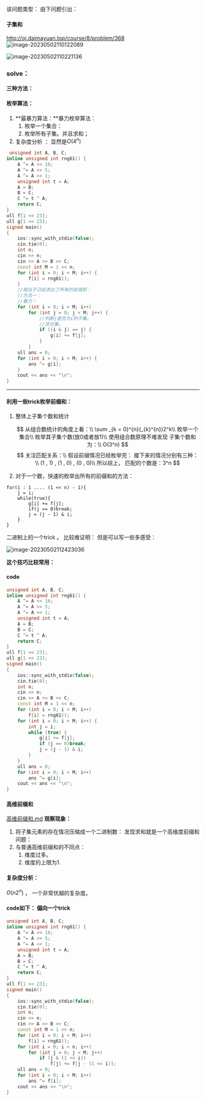 

该问题类型： 由下问题引出：

####  子集和

http://oj.daimayuan.top/course/8/problem/368
![image-20230502110122089](image-20230502110122089.png)



![image-20230502110221136](image-20230502110221136.png)



### solve：

**三种方法：**

#### 枚举算法：

1. **最暴力算法：**暴力枚举算法：
   1. 枚举一个集合：
   2. 枚举所有子集。并且求和；
2. 复杂度分析 ： 显然是$O(4^n)$

```cpp
 unsigned int A, B, C;
inline unsigned int rng61() {
	A ^= A << 16;
	A ^= A >> 5;
	A ^= A << 1;
	unsigned int t = A;
	A = B;
	B = C;
	C ^= t ^ A;
	return C;
}
ull f[1 << 23];
ull g[1 << 23];
signed main()
{
	ios::sync_with_stdio(false);
	cin.tie(0);
	int n;
	cin >> n;
	cin >> A >> B >> C;
	const int M = 1 << n;
	for (int i = 0; i < M; i++) {
		f[i] = rng61();
	}
	//相当于已经求出了所有的前缀和：
	//方法一：
	//暴力：
	for (int i = 0; i < M; i++)
		for (int j = 0; j < M; j++) {
			//判断j是否为i的子集。
			//求交集。
			if ((i & j) == j) {
				g[i] += f[j];
			}
		}
	ull ans = 0;
	for (int i = 0; i < M; i++) {
		ans ^= g[i];
	}
	cout << ans << "\n";
}
```

----

#### 利用一些trick枚举前缀和：

1. 整体上子集个数和统计

   $$
   从组合数统计的角度上看：\\
      \sum _{k = 0}^{n}(_{k}^{n})2^k\\
      枚举一个集合\\
      枚举其子集个数(放0或者放1)\\
      使用组合数原理不难发现 子集个数和为：\\
      O(3^n)
   $$
   $$
   关注匹配关系：\\
   假设前缀情况已经枚举完： 接下来的情况分别有三种：\\
   (1 , 1) , (1 , 0) , (0 , 0)\\
   所以综上， 匹配的个数是：3^n
   $$

2. 对于一个数，快速的枚举出所有的前缀和的方法：

```
for(i : 1 .... (1 << n) - 1){
    j = i;
    while(true){
        g[i] += f[j];
        if(j == 0)break;
        j = (j - 1) & i;
    }
}
```

二进制上的一个trick 。 比较难证明： 但是可以写一些多感受：

![image-20230502112423036](image-20230502112423036.png)



**这个技巧比较常用：**

#### code

```cpp
unsigned int A, B, C;
inline unsigned int rng61() {
	A ^= A << 16;
	A ^= A >> 5;
	A ^= A << 1;
	unsigned int t = A;
	A = B;
	B = C;
	C ^= t ^ A;
	return C;
}
ull f[1 << 23];
ull g[1 << 23];
signed main()
{
	ios::sync_with_stdio(false);
	cin.tie(0);
	int n;
	cin >> n;
	cin >> A >> B >> C;
	const int M = 1 << n;
	for (int i = 0; i < M; i++)
		f[i] = rng61();
	for (int i = 0; i < M; i++) {
		int j = i;
		while (true) {
			g[i] += f[j];
			if (j == 0)break;
			j = (j - 1) & i;
		}
	}
	ull ans = 0;
	for (int i = 0; i < M; i++)
		ans ^= g[i];
	cout << ans << "\n";
}
```
#### 高维前缀和

 [高维前缀和.md](..\..\..\基础算法设计思想\前缀和\高维前缀和.md) 
**观察现象：**

1. 将子集元素的存在情况压缩成一个二进制数： 发现求和就是一个高维度前缀和问题：
2. 与普通高维前缀和的不同点： 
   1. 维度过多。
   2. 维度的上限为1.

#### 复杂度分析：

$O(n2^n)$  ， 一个非常优越的复杂度。

#### code如下： 偏向一个trick

```cpp
unsigned int A, B, C;
inline unsigned int rng61() {
	A ^= A << 16;
	A ^= A >> 5;
	A ^= A << 1;
	unsigned int t = A;
	A = B;
	B = C;
	C ^= t ^ A;
	return C;
}
ull f[1 << 23];
signed main()
{
	ios::sync_with_stdio(false);
	cin.tie(0);
	int n;
	cin >> n;
	cin >> A >> B >> C;
	const int M = 1 << n;
	for (int i = 0; i < M; i++)
		f[i] = rng61();
	for (int i = 0; i < n; i++)
		for (int j = 0; j < M; j++)
			if (j & (1 << i))
				f[j] += f[j - (1 << i)];
	ull ans = 0;
	for (int i = 0; i < M; i++)
		ans ^= f[i];
	cout << ans << "\n";
}
```

